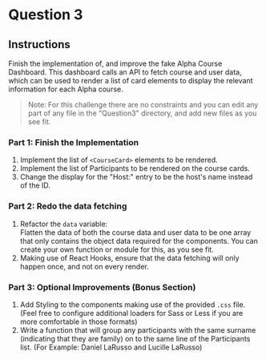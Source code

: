 # Question 3

## Instructions
Finish the implementation of, and improve the fake Alpha Course Dashboard. This dashboard calls an API to fetch course and user data, which can be used to render a list of card elements to display the relevant information for each Alpha course.

> Note: For this challenge there are no constraints and you can edit any part of any file in the "Question3" directory, and add new files as you see fit.

### Part 1: Finish the Implementation
1. Implement the list of `<CourseCard>` elements to be rendered.
1. Implement the list of Participants to be rendered on the course cards.
1. Change the display for the "Host:" entry to be the host's name instead of the ID.

### Part 2: Redo the data fetching
1. Refactor the `data` variable:<br>
Flatten the data of both the course data and user data to be one array that only contains the object data required for the components. You can create your own function or module for this, as you see fit.
1. Making use of React Hooks, ensure that the data fetching will only happen once, and not on every render.

### Part 3: Optional Improvements (Bonus Section)
1. Add Styling to the components making use of the provided `.css` file. (Feel free to configure additional loaders for Sass or Less if you are more comfortable in those formats)
1. Write a function that will group any participants with the same surname (indicating that they are family) on to the same line of the Participants list. (For Example: Daniel LaRusso and Lucille LaRusso)